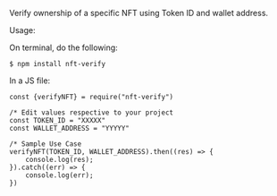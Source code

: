 Verify ownership of a specific NFT using Token ID and wallet address.

Usage:

On terminal, do the following:

```
$ npm install nft-verify

```

In a JS file:

```
const {verifyNFT} = require("nft-verify")

/* Edit values respective to your project
const TOKEN_ID = "XXXXX"
const WALLET_ADDRESS = "YYYYY"

/* Sample Use Case
verifyNFT(TOKEN_ID, WALLET_ADDRESS).then((res) => {
    console.log(res);
}).catch((err) => {
    console.log(err);
})

```
